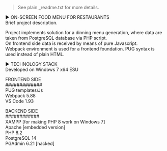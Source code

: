 > See plain _readme.txt for more details.

 ► ON-SCREEN FOOD MENU FOR RESTAURANTS  
 Brief project description.  

Project implements solution for a dinning menu generation, where data are taken from PostgreSQL database via PHP script.  
On frontend side data is received by means of pure Javascript.  
Webpack environment is used for a frontend foundation. PUG syntax is used instead of plain HTML.  
   
► TECHNOLOGY STACK  
Developed on Windows 7 x64 ESU  

FRONTEND SIDE  
#############  
PUG templates/Js  
Webpack 5.88  
VS Code 1.93  

BACKEND SIDE  
############  
XAMPP [for making PHP 8 work on Windows 7]  
Apache [embedded version]  
PHP 8.2  
PostgreSQL 14  
PGAdmin 6.21 [hacked]  
